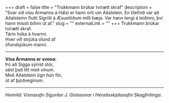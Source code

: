 +++
draft = false
title = "Trukkmann brúkar tvírætt skraf"
description = "Svar við vísu Ármanns á Hálsi er hann orti um Aðalstein. En tilefnið var að Aðalsteinn flutti Sigríði á Æsustöðum milli bæja. Var hann lengi á leiðinni, því hann missti bílinn út af."
slug = ""
externalLink = ""
+++
Trukkmann brúkar tvírætt skraf.  
Tárin húka á hvarmi.  
Hver vill strjúka ólund af  
öfundsjúkum manni.  
- - - -  
**Vísa Ármanns er svona:**  
Þó að Sigga sýnist stór,  
sést það lítt með vinum.  
Með Aðalsteini ögn hún fór,  
út af þjóðveginum.
- - - -

_Heimild: Vísnasafn Sigurðar J. Gíslasonar í Héraðsskjalasafni Skagfirðinga._
